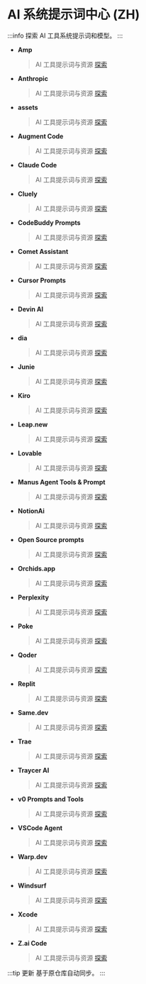 # AI 系统提示词中心 (ZH)

:::info
探索 AI 工具系统提示词和模型。
:::

<div class="grid cards" grid="@lg:3 @2xl:4">

- **Amp**
  > AI 工具提示词与资源
  > [探索](/zh/amp/)

- **Anthropic**
  > AI 工具提示词与资源
  > [探索](/zh/anthropic/)

- **assets**
  > AI 工具提示词与资源
  > [探索](/zh/assets/)

- **Augment Code**
  > AI 工具提示词与资源
  > [探索](/zh/augment-code/)

- **Claude Code**
  > AI 工具提示词与资源
  > [探索](/zh/claude-code/)

- **Cluely**
  > AI 工具提示词与资源
  > [探索](/zh/cluely/)

- **CodeBuddy Prompts**
  > AI 工具提示词与资源
  > [探索](/zh/codebuddy-prompts/)

- **Comet Assistant**
  > AI 工具提示词与资源
  > [探索](/zh/comet-assistant/)

- **Cursor Prompts**
  > AI 工具提示词与资源
  > [探索](/zh/cursor-prompts/)

- **Devin AI**
  > AI 工具提示词与资源
  > [探索](/zh/devin-ai/)

- **dia**
  > AI 工具提示词与资源
  > [探索](/zh/dia/)

- **Junie**
  > AI 工具提示词与资源
  > [探索](/zh/junie/)

- **Kiro**
  > AI 工具提示词与资源
  > [探索](/zh/kiro/)

- **Leap.new**
  > AI 工具提示词与资源
  > [探索](/zh/leapnew/)

- **Lovable**
  > AI 工具提示词与资源
  > [探索](/zh/lovable/)

- **Manus Agent Tools & Prompt**
  > AI 工具提示词与资源
  > [探索](/zh/manus-agent-tools--prompt/)

- **NotionAi**
  > AI 工具提示词与资源
  > [探索](/zh/notionai/)

- **Open Source prompts**
  > AI 工具提示词与资源
  > [探索](/zh/open-source-prompts/)

- **Orchids.app**
  > AI 工具提示词与资源
  > [探索](/zh/orchidsapp/)

- **Perplexity**
  > AI 工具提示词与资源
  > [探索](/zh/perplexity/)

- **Poke**
  > AI 工具提示词与资源
  > [探索](/zh/poke/)

- **Qoder**
  > AI 工具提示词与资源
  > [探索](/zh/qoder/)

- **Replit**
  > AI 工具提示词与资源
  > [探索](/zh/replit/)

- **Same.dev**
  > AI 工具提示词与资源
  > [探索](/zh/samedev/)

- **Trae**
  > AI 工具提示词与资源
  > [探索](/zh/trae/)

- **Traycer AI**
  > AI 工具提示词与资源
  > [探索](/zh/traycer-ai/)

- **v0 Prompts and Tools**
  > AI 工具提示词与资源
  > [探索](/zh/v0-prompts-and-tools/)

- **VSCode Agent**
  > AI 工具提示词与资源
  > [探索](/zh/vscode-agent/)

- **Warp.dev**
  > AI 工具提示词与资源
  > [探索](/zh/warpdev/)

- **Windsurf**
  > AI 工具提示词与资源
  > [探索](/zh/windsurf/)

- **Xcode**
  > AI 工具提示词与资源
  > [探索](/zh/xcode/)

- **Z.ai Code**
  > AI 工具提示词与资源
  > [探索](/zh/zai-code/)

</div>

:::tip 更新
基于原仓库自动同步。
:::